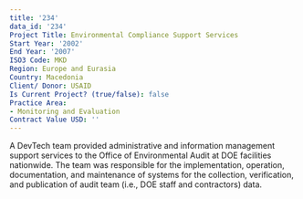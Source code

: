 ```yaml
---
title: '234'
data_id: '234'
Project Title: Environmental Compliance Support Services
Start Year: '2002'
End Year: '2007'
ISO3 Code: MKD
Region: Europe and Eurasia
Country: Macedonia
Client/ Donor: USAID
Is Current Project? (true/false): false
Practice Area:
- Monitoring and Evaluation
Contract Value USD: ''
---
```


A DevTech team provided administrative and information management support services to the Office of Environmental Audit at DOE facilities nationwide. The team was responsible for the implementation, operation, documentation, and maintenance of systems for the collection, verification, and publication of audit team (i.e., DOE staff and contractors) data.